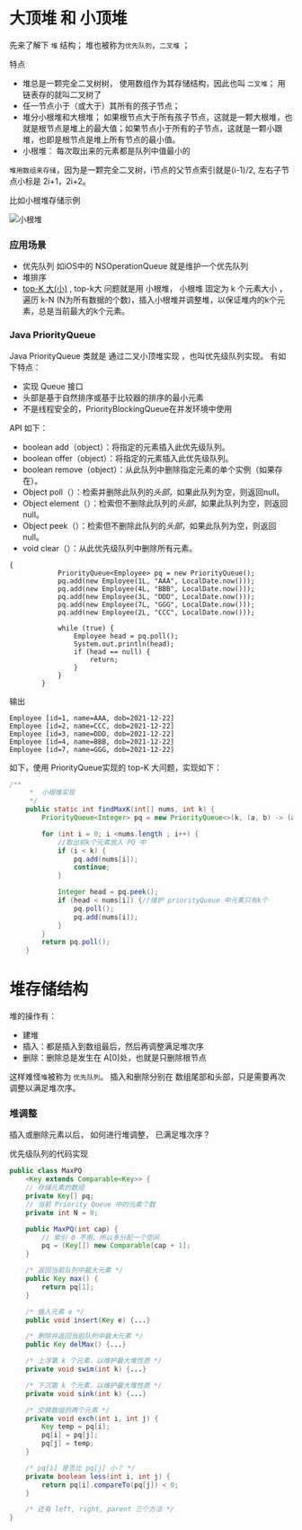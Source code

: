 # 大顶堆 和 小顶堆


先来了解下 `堆` 结构； 堆也被称为`优先队列`，`二叉堆` ； 

特点

* 堆总是一颗完全二叉树树， 使用数组作为其存储结构，因此也叫 `二叉堆`； 用链表存的就叫二叉树了
* 任一节点小于（或大于）其所有的孩子节点； 
* 堆分小根堆和大根堆； 如果根节点大于所有孩子节点，这就是一颗大根堆，也就是根节点是堆上的最大值；如果节点小于所有的子节点，这就是一颗小跟堆，也即是根节点是堆上所有节点的最小值。
* 小根堆： 每次取出来的元素都是队列中值最小的


`堆用数组来存储`，因为是一颗完全二叉树，i节点的父节点索引就是(i-1)/2, 左右子节点小标是 2i+1，2i+2。


比如小根堆存储示例

![小根堆](./pq-1.png)



### 应用场景

* 优先队列  如iOS中的 NSOperationQueue 就是维护一个优先队列  
* 堆排序  
* [top-K 大(小)](Top-K%20问题.md) , top-k大 问题就是用 小根堆， 小根堆 固定为 k 个元素大小 ， 遍历 k-N (N为所有数据的个数)，插入小根堆并调整堆，以保证堆内的k个元素，总是当前最大的k个元素。



### Java PriorityQueue 


Java PriorityQueue 类就是 通过二叉小顶堆实现 ，也叫优先级队列实现。  有如下特点：

* 实现 Queue 接口
* 头部是基于自然排序或基于比较器的排序的最小元素
* 不是线程安全的，PriorityBlockingQueue在并发环境中使用



API 如下：

* boolean add（object）：将指定的元素插入此优先级队列。
* boolean offer（object）：将指定的元素插入此优先级队列。
* boolean remove（object）：从此队列中删除指定元素的单个实例（如果存在）。
* Object poll（）：检索并删除此队列的*头部*，如果此队列为空，则返回null。
* Object element（）：检索但不删除此队列的*头部*，如果此队列为空，则返回null。
* Object peek（）：检索但不删除此队列的*头部*，如果此队列为空，则返回null。
* void clear（）：从此优先级队列中删除所有元素。


```
{
            PriorityQueue<Employee> pq = new PriorityQueue();
            pq.add(new Employee(1L, "AAA", LocalDate.now()));
            pq.add(new Employee(4L, "BBB", LocalDate.now()));
            pq.add(new Employee(3L, "DDD", LocalDate.now()));
            pq.add(new Employee(7L, "GGG", LocalDate.now()));
            pq.add(new Employee(2L, "CCC", LocalDate.now()));

            while (true) {
                Employee head = pq.poll();
                System.out.println(head);
                if (head == null) {
                    return;
                }
            }
        }

```

输出

```
Employee [id=1, name=AAA, dob=2021-12-22]
Employee [id=2, name=CCC, dob=2021-12-22]
Employee [id=3, name=DDD, dob=2021-12-22]
Employee [id=4, name=BBB, dob=2021-12-22]
Employee [id=7, name=GGG, dob=2021-12-22]
```


如下，使用 PriorityQueue实现的 top-K 大问题，实现如下：

```Java 
/** 
     *  小根堆实现
     */
    public static int findMaxK(int[] nums, int k) {
        PriorityQueue<Integer> pq = new PriorityQueue<>(k, (a, b) -> (a-b) );

        for (int i = 0; i <nums.length ; i++) {
            //取出前k个元素放入 PQ 中
            if (i < k) {
                pq.add(nums[i]);
                continue;
            }

            Integer head = pq.peek();
            if (head < nums[i]) {//维护 priorityQueue 中元素只有k个
                pq.poll();
                pq.add(nums[i]);
            }
        }
        return pq.poll();
    }
```




# 堆存储结构


堆的操作有：

* 建堆  
* 插入：都是插入到数组最后，然后再调整满足堆次序  
* 删除：删除总是发生在 A[0]处，也就是只删除根节点 


这样难怪`堆`被称为 `优先队列`。 插入和删除分别在 数组尾部和头部，只是需要再次调整以满足堆次序。


### 堆调整

插入或删除元素以后， 如何进行堆调整， 已满足堆次序？



优先级队列的代码实现


```java
public class MaxPQ
    <Key extends Comparable<Key>> {
    // 存储元素的数组
    private Key[] pq;
    // 当前 Priority Queue 中的元素个数
    private int N = 0;

    public MaxPQ(int cap) {
        // 索引 0 不用，所以多分配一个空间
        pq = (Key[]) new Comparable[cap + 1];
    }

    /* 返回当前队列中最大元素 */
    public Key max() {
        return pq[1];
    }

    /* 插入元素 e */
    public void insert(Key e) {...}

    /* 删除并返回当前队列中最大元素 */
    public Key delMax() {...}

    /* 上浮第 k 个元素，以维护最大堆性质 */
    private void swim(int k) {...}

    /* 下沉第 k 个元素，以维护最大堆性质 */
    private void sink(int k) {...}

    /* 交换数组的两个元素 */
    private void exch(int i, int j) {
        Key temp = pq[i];
        pq[i] = pq[j];
        pq[j] = temp;
    }

    /* pq[i] 是否比 pq[j] 小？ */
    private boolean less(int i, int j) {
        return pq[i].compareTo(pq[j]) < 0;
    }

    /* 还有 left, right, parent 三个方法 */
}

```





















